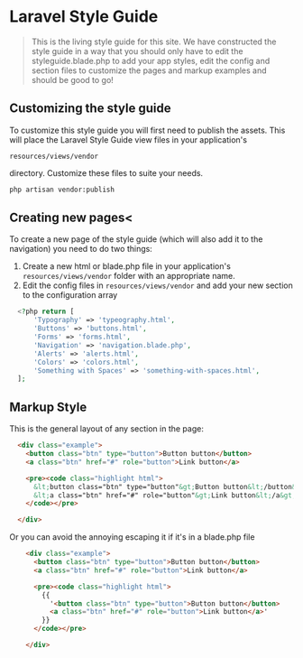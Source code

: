 # Laravel Style Guide

> This is the living style guide for this site. We have constructed the style guide in a way that you should only have to edit the styleguide.blade.php to add your app styles, edit the config and section files to customize the pages and markup examples and should be good to go!

## Customizing the style guide

To customize this style guide you will first need to publish the assets. This will place the Laravel Style Guide view files in your application's <pre class="inline"><code class="php">resources/views/vendor</code></pre> directory. Customize these files to suite your needs.

```bash
php artisan vendor:publish
```

## Creating new pages<

To create a new page of the style guide (which will also add it to the navigation) you need to do two things:

1. Create a new html or blade.php file in your application's ```resources/views/vendor``` folder with an appropriate name.
2. Edit the config files in ```resources/views/vendor``` and add your new section to the configuration array

```php
  <?php return [
      'Typography' => 'typeography.html',
      'Buttons' => 'buttons.html',
      'Forms' => 'forms.html',
      'Navigation' => 'navigation.blade.php',
      'Alerts' => 'alerts.html',
      'Colors' => 'colors.html',
      'Something with Spaces' => 'something-with-spaces.html',
  ];
```

## Markup Style

This is the general layout of any section in the page:

```html
  <div class="example">
    <button class="btn" type="button">Button button</button>
    <a class="btn" href="#" role="button">Link button</a>

    <pre><code class="highlight html">
      &lt;button class="btn" type="button"&gt;Button button&lt;/button&gt;
      &lt;a class="btn" href="#" role="button"&gt;Link button&lt;/a&gt;
    </code></pre>

  </div>
```

Or you can avoid the annoying escaping it if it's in a blade.php file

```html
    <div class="example">
      <button class="btn" type="button">Button button</button>
      <a class="btn" href="#" role="button">Link button</a>

      <pre><code class="highlight html">
        {{
          '<button class="btn" type="button">Button button</button>
          <a class="btn" href="#" role="button">Link button</a>'
        }}
      </code></pre>

    </div>
  ```
